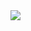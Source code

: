 <img src=“https://www.researchgate.net/publication/329930775/figure/fig3/AS:873046667710469@1585161954284/The-fundamental-steps-of-the-exploratory-data-analysis-process.png”>

